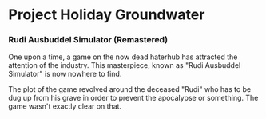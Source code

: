 # Project Holiday Groundwater
### Rudi Ausbuddel Simulator (Remastered) 


One upon a time, a game on the now dead haterhub has attracted the attention of the industry. This masterpiece, known as "Rudi Ausbuddel Simulator" is now nowhere to find.

The plot of the game revolved around the deceased "Rudi" who has to be dug up from his grave in order to prevent the apocalypse or something. The game wasn't exactly clear on that.

